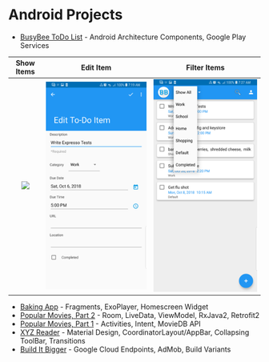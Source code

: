 
# Android Projects


* [BusyBee ToDo List](https://github.com/littlegrasshopper/BusyBee/wiki/BusyBee-Wiki) - Android Architecture Components, Google Play Services

| Show Items | Edit Item | Filter Items |
| :------------: |:---------------:| :---------------:| 
|<img src="/busybee-assets/blob/master/BusyBee_ItemList_more.png">  |![edit-item](https://github.com/littlegrasshopper/busybee-assets/blob/master/BusyBee_EditItem.png)| ![show-filter](https://github.com/littlegrasshopper/busybee-assets/blob/master/BusyBee_ItemList_Filter.png) |

* [Baking App](https://github.com/littlegrasshopper/AdvancedAndroid_BakingApp) - Fragments, ExoPlayer, Homescreen Widget
* [Popular Movies, Part 2](https://github.com/littlegrasshopper/popular-movies-part-two) - Room, LiveData, ViewModel, RxJava2, Retrofit2
* [Popular Movies, Part 1](https://github.com/littlegrasshopper/popular-movies-part-one) - Activities, Intent, MovieDB API
* [XYZ Reader](https://github.com/littlegrasshopper/AdvancedAndroid_XYZReader) - Material Design, CoordinatorLayout/AppBar, Collapsing ToolBar, Transitions
* [Build It Bigger](https://github.com/littlegrasshopper/BuildItBigger) - Google Cloud Endpoints, AdMob, Build Variants
